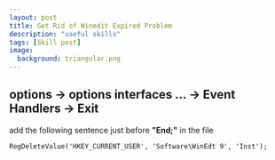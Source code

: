 ```yaml
---
layout: post
title: Get Rid of Winedit Expired Problem
description: "useful skills"
tags: [Skill post]
image:
  background: triangular.png
---
```


## options -> options interfaces ... -> Event Handlers -> Exit

add the following sentence just before **"End;"** in the file

    RegDeleteValue('HKEY_CURRENT_USER', 'Software\WinEdt 9', 'Inst');





  


